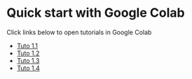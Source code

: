 # Quick start with Google Colab

Click links below to open tutorials in Google Colab

* [Tuto 1.1](https://colab.research.google.com/github/gw-odw/odw-2019/blob/master/Day_1/Tuto%201.1%20Discovering%20Open%20Data.ipynb)
* [Tuto 1.2](https://colab.research.google.com/github/gw-odw/odw-2019/blob/master/Day_1/Tuto%201.2%20Open%20Data%20access%20with%20GWpy.ipynb)
* [Tuto 1.3](https://colab.research.google.com/github/gw-odw/odw-2019/blob/master/Day_1/Tuto%201.3%20Q-transforms%20with%20GWpy.ipynb)
* [Tuto 1.4](https://colab.research.google.com/github/gw-odw/odw-2019/blob/master/Day_1/Tuto%201.4%20Generating%20waveforms.ipynb)

